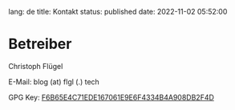 lang: de
title: Kontakt
status: published
date: 2022-11-02 05:52:00

# Betreiber

Christoph Flügel

E-Mail:  blog (at) flgl (.) tech

GPG Key: [F6B65E4C71EDE167061E9E6F4334B4A908DB2F4D]({static}/files/black-yubikey.gpg)
